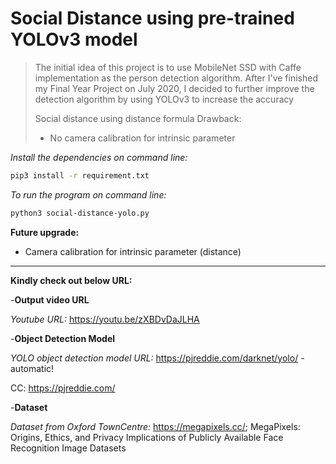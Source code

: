 # Social Distance using pre-trained YOLOv3 model

> The initial idea of this project is to use MobileNet SSD with Caffe implementation as the person detection algorithm. After I've finished my Final Year Project on July 2020, I decided to further improve the detection algorithm by using YOLOv3 to increase the accuracy
>
> Social distance using distance formula
> Drawback:
>
> - No camera calibration for intrinsic parameter

_Install the dependencies on command line:_

```sh
pip3 install -r requirement.txt
```

_To run the program on command line:_

```sh
python3 social-distance-yolo.py
```

**Future upgrade:**

- Camera calibration for intrinsic parameter (distance)

---

**Kindly check out below URL:**

-**Output video URL**

_Youtube URL:_ <https://youtu.be/zXBDvDaJLHA>

-**Object Detection Model**

_YOLO object detection model URL:_ https://pjreddie.com/darknet/yolo/ - automatic!

CC: <https://pjreddie.com/>

-**Dataset**

_Dataset from Oxford TownCentre:_ <https://megapixels.cc/>; MegaPixels: Origins, Ethics, and Privacy Implications of Publicly Available Face Recognition Image Datasets

